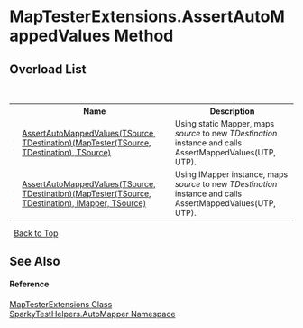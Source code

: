 # MapTesterExtensions.AssertAutoMappedValues Method 
 


## Overload List
&nbsp;<table><tr><th></th><th>Name</th><th>Description</th></tr><tr><td>![Public method](media/pubmethod.gif "Public method")![Static member](media/static.gif "Static member")</td><td><a href="M_SparkyTestHelpers_AutoMapper_MapTesterExtensions_AssertAutoMappedValues__2_1.md">AssertAutoMappedValues(TSource, TDestination)(MapTester(TSource, TDestination), TSource)</a></td><td>
Using static Mapper, maps *source* to new *TDestination* instance and calls AssertMappedValues(UTP, UTP).</td></tr><tr><td>![Public method](media/pubmethod.gif "Public method")![Static member](media/static.gif "Static member")</td><td><a href="M_SparkyTestHelpers_AutoMapper_MapTesterExtensions_AssertAutoMappedValues__2.md">AssertAutoMappedValues(TSource, TDestination)(MapTester(TSource, TDestination), IMapper, TSource)</a></td><td>
Using IMapper instance, maps *source* to new *TDestination* instance and calls AssertMappedValues(UTP, UTP).</td></tr></table>&nbsp;
<a href="#maptesterextensions.assertautomappedvalues-method.md">Back to Top</a>

## See Also


#### Reference
<a href="T_SparkyTestHelpers_AutoMapper_MapTesterExtensions.md">MapTesterExtensions Class</a><br /><a href="N_SparkyTestHelpers_AutoMapper.md">SparkyTestHelpers.AutoMapper Namespace</a><br />